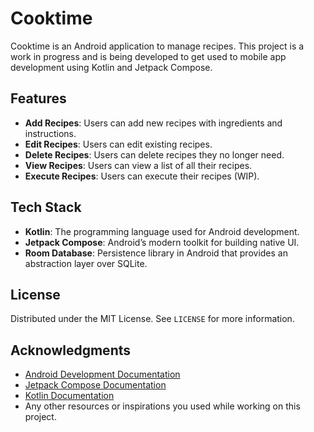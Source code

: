 # Cooktime

Cooktime is an Android application to manage recipes. This project is a work in progress and is being developed to get used to mobile app development using Kotlin and Jetpack Compose.

## Features

- **Add Recipes**: Users can add new recipes with ingredients and instructions.
- **Edit Recipes**: Users can edit existing recipes.
- **Delete Recipes**: Users can delete recipes they no longer need.
- **View Recipes**: Users can view a list of all their recipes.
- **Execute Recipes**: Users can execute their recipes (WIP).

## Tech Stack

- **Kotlin**: The programming language used for Android development.
- **Jetpack Compose**: Android’s modern toolkit for building native UI.
- **Room Database**: Persistence library in Android that provides an abstraction layer over SQLite.

## License

Distributed under the MIT License. See `LICENSE` for more information.

## Acknowledgments

- [Android Development Documentation](https://developer.android.com/develop)
- [Jetpack Compose Documentation](https://developer.android.com/jetpack/compose/documentation)
- [Kotlin Documentation](https://kotlinlang.org/docs/home.html)
- Any other resources or inspirations you used while working on this project.
